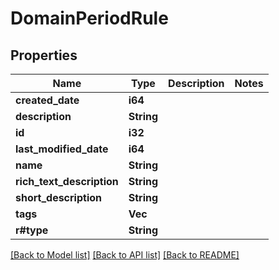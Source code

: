 # DomainPeriodRule

## Properties

Name | Type | Description | Notes
------------ | ------------- | ------------- | -------------
**created_date** | **i64** |  |
**description** | **String** |  |
**id** | **i32** |  |
**last_modified_date** | **i64** |  |
**name** | **String** |  |
**rich_text_description** | **String** |  |
**short_description** | **String** |  |
**tags** | **Vec<String>** |  |
**r#type** | **String** |  |

[[Back to Model list]](../README.md#documentation-for-models) [[Back to API list]](../README.md#documentation-for-api-endpoints) [[Back to README]](../README.md)
